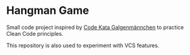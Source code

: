 # Hangman Game

Small code project inspired by [Code Kata Galgenmännchen](https://ccd-school.de/coding-dojo/class-katas/galgenmaennchen/) to practice Clean Code principles.

This repository is also used to experiment with VCS features.